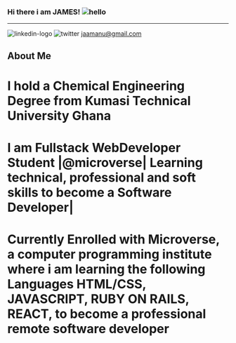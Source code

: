 ### Hi there i am JAMES! ![hello](https://user-images.githubusercontent.com/98466955/195128594-8328c8cf-8ad5-4584-9aac-cb93ee3a1da8.svg)

_____________________________________________________________________________________________________________________________________
![linkedin-logo](https://www.linkedin.com/in/jamesasibeymanu/) ![twitter](https://twitter.com/JamesAsibeyManu)         jaamanu@gmail.com
   

 ## About Me
 
 # I hold a Chemical Engineering Degree from Kumasi Technical University Ghana
 # I am Fullstack WebDeveloper Student |@microverse| Learning technical, professional and soft skills to become a Software Developer| 
 # Currently Enrolled with Microverse, a computer programming institute where i am learning the following Languages HTML/CSS, JAVASCRIPT, RUBY ON RAILS,       REACT, to become a professional remote software developer 
 
 
 
 
 
 
<!--
**jaamanu/jaamanu** is a ✨ _special_ ✨ repository because its `README.md` (this file) appears on your GitHub profile.

Here are some ideas to get you started:

- 🔭 I’m currently working on ...
- 🌱 I’m currently learning ...
- 👯 I’m looking to collaborate on ...
- 🤔 I’m looking for help with ...
- 💬 Ask me about ...
- 📫 How to reach me: ...
- 😄 Pronouns: ...
- ⚡ Fun fact: ...
-->
